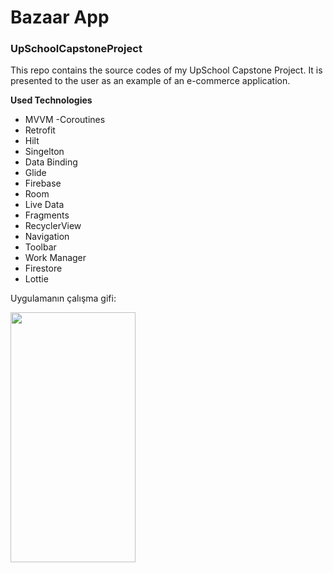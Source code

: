 # Bazaar App
### UpSchoolCapstoneProject

This repo contains the source codes of my UpSchool Capstone Project. It is presented to the user as an example of an e-commerce application.

**Used Technologies**

- MVVM
-Coroutines
- Retrofit
- Hilt
- Singelton
- Data Binding
- Glide
- Firebase
- Room
- Live Data
- Fragments
- RecyclerView
- Navigation
- Toolbar
- Work Manager
- Firestore
- Lottie

Uygulamanın çalışma gifi:

<img src="https://github.com/pelsinkaplan/UpSchoolCapstoneProject/blob/master/bazaar_app_gif.gif" width="200" height="400">






